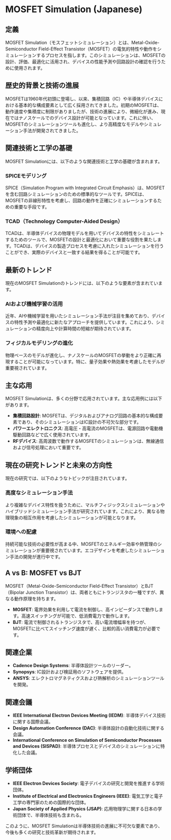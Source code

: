 # MOSFET Simulation (Japanese)

## 定義
MOSFET Simulation（モスフェットシミュレーション）とは、Metal-Oxide-Semiconductor Field-Effect Transistor（MOSFET）の電気的特性や動作をシミュレーションするプロセスを指します。このシミュレーションは、MOSFETの設計、評価、最適化に活用され、デバイスの性能予測や回路設計の確認を行うために使用されます。

## 歴史的背景と技術の進展
MOSFETは1960年代初頭に登場し、以来、集積回路（IC）や半導体デバイスにおける基本的な構成要素として広く採用されてきました。初期のMOSFETは、動作速度や集積度に制限がありましたが、技術の進展により、微細化が進み、現在ではナノスケールでのデバイス設計が可能となっています。これに伴い、MOSFETのシミュレーションツールも進化し、より高精度なモデルやシミュレーション手法が開発されてきました。

## 関連技術と工学の基礎
MOSFET Simulationには、以下のような関連技術と工学の基礎が含まれます。

### SPICEモデリング
SPICE（Simulation Program with Integrated Circuit Emphasis）は、MOSFETを含む回路シミュレーションのための標準的なツールです。SPICEは、 MOSFETの非線形特性を考慮し、回路の動作を正確にシミュレーションするための重要な手段です。

### TCAD（Technology Computer-Aided Design）
TCADは、半導体デバイスの物理モデルを用いてデバイスの特性をシミュレートするためのツールで、MOSFETの設計と最適化において重要な役割を果たします。TCADは、デバイスの製造プロセスを考慮に入れたシミュレーションを行うことができ、実際のデバイスと一致する結果を得ることが可能です。

## 最新のトレンド
現在のMOSFET Simulationのトレンドには、以下のような要素が含まれています。

### AIおよび機械学習の活用
近年、AIや機械学習を用いたシミュレーション手法が注目を集めており、デバイスの特性予測や最適化に新たなアプローチを提供しています。これにより、シミュレーションの精度向上や計算時間の短縮が期待されています。

### フィジカルモデリングの進化
物理ベースのモデルが進化し、ナノスケールのMOSFETの挙動をより正確に再現することが可能になっています。特に、量子効果や熱効果を考慮したモデルが重要視されています。

## 主な応用
MOSFET Simulationは、多くの分野で応用されています。主な応用例には以下があります。

- **集積回路設計**: MOSFETは、デジタルおよびアナログ回路の基本的な構成要素であり、そのシミュレーションはIC設計の不可欠な部分です。
- **パワーエレクトロニクス**: 高電圧・高電流のMOSFETは、電源回路や電動機駆動回路などで広く使用されています。
- **RFデバイス**: 高周波数で動作するMOSFETのシミュレーションは、無線通信および信号処理において重要です。

## 現在の研究トレンドと未来の方向性
現在の研究では、以下のようなトピックが注目されています。

### 高度なシミュレーション手法
より複雑なデバイス特性を扱うために、マルチフィジックスシミュレーションやハイブリッドシミュレーション手法が研究されています。これにより、異なる物理現象の相互作用を考慮したシミュレーションが可能となります。

### 環境への配慮
持続可能な技術の必要性が高まる中、MOSFETのエネルギー効率や熱管理のシミュレーションが重要視されています。エコデザインを考慮したシミュレーション手法の開発が進行中です。

## A vs B: MOSFET vs BJT
MOSFET（Metal-Oxide-Semiconductor Field-Effect Transistor）とBJT（Bipolar Junction Transistor）は、両者ともにトランジスタの一種ですが、異なる動作原理を持ちます。

- **MOSFET**: 電界効果を利用して電流を制御し、高インピーダンスで動作します。高速スイッチングが可能で、低消費電力で動作します。
- **BJT**: 電流で制御されるトランジスタで、高い電流増幅率を持つが、MOSFETに比べてスイッチング速度が遅く、比較的高い消費電力が必要です。

## 関連企業
- **Cadence Design Systems**: 半導体設計ツールのリーダー。
- **Synopsys**: IC設計および検証用のソフトウェアを提供。
- **ANSYS**: エレクトロマグネティクスおよび熱解析のシミュレーションツールを開発。

## 関連会議
- **IEEE International Electron Devices Meeting (IEDM)**: 半導体デバイス技術に関する国際会議。
- **Design Automation Conference (DAC)**: 半導体設計の自動化技術に関する会議。
- **International Conference on Simulation of Semiconductor Processes and Devices (SISPAD)**: 半導体プロセスとデバイスのシミュレーションに特化した会議。

## 学術団体
- **IEEE Electron Devices Society**: 電子デバイスの研究と開発を推進する学術団体。
- **Institute of Electrical and Electronics Engineers (IEEE)**: 電気工学と電子工学の専門家のための国際的な団体。
- **Japan Society of Applied Physics (JSAP)**: 応用物理学に関する日本の学術団体で、半導体技術も含まれる。

このように、MOSFET Simulationは半導体技術の進展に不可欠な要素であり、今後も多くの研究と技術革新が期待されます。
